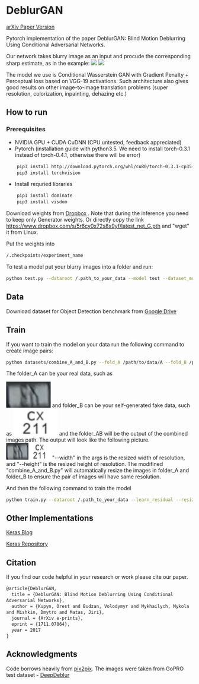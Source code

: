 # DeblurGAN
[arXiv Paper Version](https://arxiv.org/pdf/1711.07064.pdf)

Pytorch implementation of the paper DeblurGAN: Blind Motion Deblurring Using Conditional Adversarial Networks.

Our network takes blurry image as an input and procude the corresponding sharp estimate, as in the example:
<img src="images/animation3.gif" width="400px"/> <img src="images/animation4.gif" width="400px"/>


The model we use is Conditional Wasserstein GAN with Gradient Penalty + Perceptual loss based on VGG-19 activations. Such architecture also gives good results on other image-to-image translation problems (super resolution, colorization, inpainting, dehazing etc.)

## How to run

### Prerequisites
- NVIDIA GPU + CUDA CuDNN (CPU untested, feedback appreciated)
- Pytorch (installation guide with python3.5. We need to install torch-0.3.1 instead of torch-0.4.1, otherwise there will be error)
```bash
    pip3 install http://download.pytorch.org/whl/cu80/torch-0.3.1-cp35-cp35m-linux_x86_64.whl
    pip3 install torchvision
```    
- Install requried libraries
```bash
    pip3 install dominate
    pip3 install visdom
```
Download weights from [Dropbox](https://www.dropbox.com/s/5r6cy0x72s8x9yf/latest_net_G.pth?dl=0) . Note that during the inference you need to keep only Generator weights. Or directly copy the link https://www.dropbox.com/s/5r6cy0x72s8x9yf/latest_net_G.pth and "wget" it from Linux.

Put the weights into 
```bash
/.checkpoints/experiment_name
```
To test a model put your blurry images into a folder and run:
```bash
python test.py --dataroot /.path_to_your_data --model test --dataset_mode single --learn_residual
```
## Data
Download dataset for Object Detection benchmark from [Google Drive](https://drive.google.com/file/d/1CPMBmRj-jBDO2ax4CxkBs9iczIFrs8VA/view?usp=sharing)

## Train

If you want to train the model on your data run the following command to create image pairs:
```bash
python datasets/combine_A_and_B.py --fold_A /path/to/data/A --fold_B /path/to/data/B --fold_AB /path/to/data --width 160 --height 120
```
The folder_A can be your real data, such as

<img src="https://github.com/lindylin1817/DeblurGAN/blob/master/CX211.jpg" width="120px"/>
and folder_B can be your self-generated fake data, such as

<img src="https://github.com/lindylin1817/DeblurGAN/blob/master/CX211_B.jpg" width="120px"/>
and the folder_AB will be the output of the combined images path. The output will look like the following picture.

<img src="https://github.com/lindylin1817/DeblurGAN/blob/master/CX211_AB.jpg" width="120px"/>
"--width" in the args is the resized width of resolution, and "--height" is the resized height of resolution. The modifined "combine_A_and_B.py" will automatically resize the images in folder_A and folder_B to ensure the pair of images will have same resolution.

And then the following command to train the model

```bash
python train.py --dataroot /.path_to_your_data --learn_residual --resize_or_crop crop --fineSize CROP_SIZE (we used 256)
```

## Other Implementations

[Keras Blog](https://blog.sicara.com/keras-generative-adversarial-networks-image-deblurring-45e3ab6977b5)

[Keras Repository](https://github.com/RaphaelMeudec/deblur-gan)



## Citation

If you find our code helpful in your research or work please cite our paper.

```
@article{DeblurGAN,
  title = {DeblurGAN: Blind Motion Deblurring Using Conditional Adversarial Networks},
  author = {Kupyn, Orest and Budzan, Volodymyr and Mykhailych, Mykola and Mishkin, Dmytro and Matas, Jiri},
  journal = {ArXiv e-prints},
  eprint = {1711.07064},
  year = 2017
}
```

## Acknowledgments
Code borrows heavily from [pix2pix](https://github.com/junyanz/pytorch-CycleGAN-and-pix2pix). The images were taken from GoPRO test dataset - [DeepDeblur](https://github.com/SeungjunNah/DeepDeblur_release)



